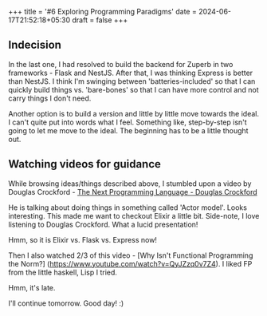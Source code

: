 +++
title = '#6 Exploring Programming Paradigms'
date = 2024-06-17T21:52:18+05:30
draft = false
+++

## Indecision
In the last one, I had resolved to build the backend for Zuperb in two frameworks - Flask and NestJS. After that, I was thinking Express is better than NestJS. I think I'm swinging between 'batteries-included' so that I can quickly build things vs. 'bare-bones' so that I can have more control and not carry things I don't need.

Another option is to build a version and little by little move towards the ideal. I can't quite put into words what I feel. Something like, step-by-step isn't going to let me move to the ideal. The beginning has to be a little thought out.

## Watching videos for guidance

While browsing ideas/things described above, I stumbled upon a video by Douglas Crockford - [The Next Programming Language - Douglas Crockford](https://www.youtube.com/watch?v=R2idkNdKqpQ)

He is talking about doing things in something called 'Actor model'. Looks interesting. This made me want to checkout Elixir a little bit. Side-note, I love listening to Douglas Crockford. What a lucid presentation! 

Hmm, so it is Elixir vs. Flask vs. Express now!

Then I also watched 2/3 of this video - [Why Isn't Functional Programming the Norm?] (https://www.youtube.com/watch?v=QyJZzq0v7Z4). I liked FP from the little haskell, Lisp I tried.

Hmm, it's late.

I'll continue tomorrow. Good day! :)